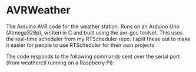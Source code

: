 # AVRWeather

The Arduino AVR code for the weather station. Runs on an Arduino Uno (Atmega328p), written in C and built using the avr-gcc toolset. This uses the real-time scheduler from my RTScheduler repo. I split these out to make it easier for people to use RTScheduler for their own projects.

The code responds to the following commands sent over the serial port (from weatherctl running on a Raspberry Pi):
